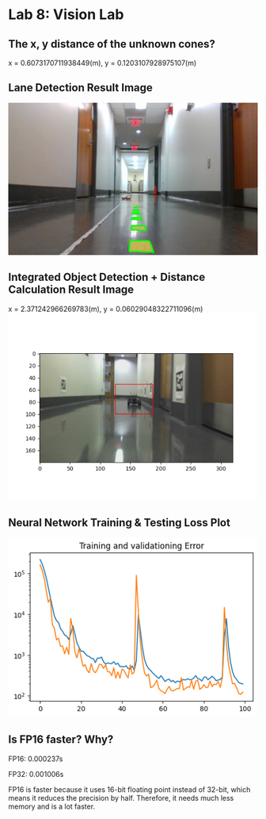 # Lab 8: Vision Lab

## The x, y distance of the unknown cones?
x = 0.6073170711938449(m), y = 0.1203107928975107(m)

## Lane Detection Result Image
![image](imgs/lane_detection.png)

## Integrated Object Detection + Distance Calculation Result Image
x = 2.371242966269783(m), y = 0.06029048322711096(m)
![image](detection_result.png)

## Neural Network Training & Testing Loss Plot
![image](imgs/training_val_loss.png)

## Is FP16 faster? Why?

FP16: 0.000237s

FP32: 0.001006s

FP16 is faster because it uses 16-bit floating point instead of 32-bit, which means it reduces the precision by half. Therefore, it needs much less memory and is a lot faster.


